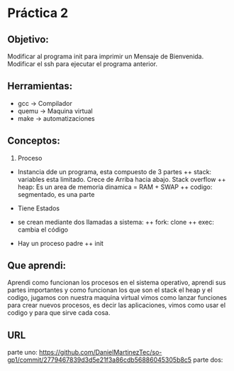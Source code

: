 # Práctica 2

## Objetivo:
Modificar al programa init para imprimir un Mensaje de Bienvenida. 
Modificar el ssh para ejecutar el programa anterior.

## Herramientas:
* gcc -> Compilador 
* quemu -> Maquina virtual
* make -> automatizaciones 

## Conceptos:

1) Proceso
* Instancia dde un programa, esta compuesto de 3 partes 
++ stack: variables esta limitado. Crece de Arriba hacia abajo. Stack overflow
++ heap: Es un area de memoria dinamica = RAM + SWAP 
++ codigo: segmentado, es una parte 

+ Tiene Estados 
+ se crean mediante dos llamadas a sistema:
++ fork: clone
++ exec: cambia el código

+ Hay un proceso padre
++ init
 

## Que aprendi:
Aprendi como funcionan los procesos en el sistema operativo, aprendi sus partes importantes y como funcionan los que son el stack 
el heap y el codigo, jugamos con nuestra maquina virtual vimos como lanzar funciones para crear nuevos procesos, es decir las aplicaciones, vimos como usar el codigo y para que sirve cada cosa.

## URL
parte uno:
https://github.com/DanielMartinezTec/so-gp1/commit/2779467839d3d5e21f3a86cdb56886045305b8c5
parte dos:
